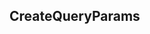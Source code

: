 ## CreateQueryParams


<ParamField path="description" type="">

</ParamField>
<ParamField path="is_private" type="">

</ParamField>
<ParamField path="name" type="">

</ParamField>
<ParamField path="query_parameters" type="">

</ParamField>
<ParamField path="query_sql" type="">

</ParamField>
